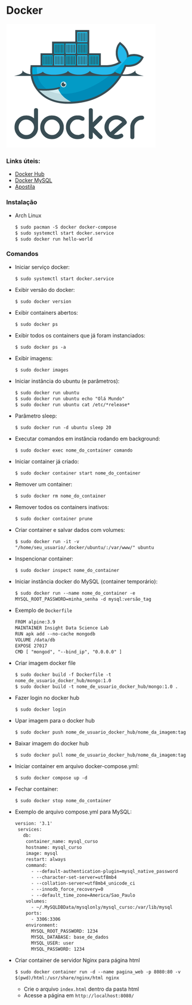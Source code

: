 # Docker
![Docker Logo](https://raw.githubusercontent.com/Augusto-Fadanelli/HOW-TO/main/docker/docker-logo.png)

### Links úteis:
  * [Docker Hub](https://hub.docker.com/)
  * [Docker MySQL](https://hub.docker.com/_/mysql)
  * [Apostila](http://files.cod3r.com.br/apostila-docker.pdf)

### Instalação
  * Arch Linux
    ````
    $ sudo pacman -S docker docker-compose
    $ sudo systemctl start docker.service
    $ sudo docker run hello-world
    ````
### Comandos
  * Iniciar serviço docker:
    ````
    $ sudo systemctl start docker.service
    ````
  * Exibir versão do docker:
    ````
    $ sudo docker version
    ````
  * Exibir containers abertos:
    ````
    $ sudo docker ps
    ````
  * Exibir todos os containers que já foram instanciados:
    ````
    $ sudo docker ps -a
    ````
  * Exibir imagens:
    ````
    $ sudo docker images
    ````
  * Iniciar instância do ubuntu (e parâmetros):
    ````
    $ sudo docker run ubuntu
    $ sudo docker run ubuntu echo "Olá Mundo"
    $ sudo docker run ubuntu cat /etc/*release*
    ````
  * Parâmetro sleep:
    ````
    $ sudo docker run -d ubuntu sleep 20
    ````
  * Executar comandos em instância rodando em background:
    ````
    $ sudo docker exec nome_do_container comando
    ````
  * Iniciar container já criado:
    ````
    $ sudo docker container start nome_do_container
    ````
  * Remover um container:
    ````
    $ sudo docker rm nome_do_container
    ````
  * Remover todos os containers inativos:
    ````
    $ sudo docker container prune
    ````
  * Criar container e salvar dados com volumes:
    ````
    $ sudo docker run -it -v "/home/seu_usuario/.docker/ubuntu/:/var/www/" ubuntu
    ````
  * Inspencionar container:
    ````
    $ sudo docker inspect nome_do_container
    ````
  * Iniciar instância docker do MySQL (container temporário):
    ````
    $ sudo docker run --name nome_do_container -e MYSQL_ROOT_PASSWORD=minha_senha -d mysql:versão_tag
    ````
  * Exemplo de `Dockerfile`
    ````
    FROM alpine:3.9
    MAINTAINER Insight Data Science Lab
    RUN apk add --no-cache mongodb
    VOLUME /data/db
    EXPOSE 27017
    CMD [ "mongod", "--bind_ip", "0.0.0.0" ]
    ````
  * Criar imagem docker file
    ````
    $ sudo docker build -f Dockerfile -t nome_de_usuario_docker_hub/mongo:1.0
    $ sudo docker build -t nome_de_usuario_docker_hub/mongo:1.0 .
    ````
  * Fazer login no docker hub
    ````
    $ sudo docker login
    ````
  * Upar imagem para o docker hub
    ````
    $ sudo docker push nome_de_usuario_docker_hub/nome_da_imagem:tag
    ````
  * Baixar imagem do docker hub
    ````
    $ sudo docker pull nome_de_usuario_docker_hub/nome_da_imagem:tag
    ````
  * Iniciar container em arquivo docker-compose.yml:
    ````
    $ sudo docker compose up -d
    ````
  * Fechar container:
    ````
    $ sudo docker stop nome_do_container
    ````
  * Exemplo de arquivo compose.yml para MySQL:
    ````
    version: '3.1'
     services:
       db:
        container_name: mysql_curso
        hostname: mysql_curso
        image: mysql
        restart: always
        command:
          - --default-authentication-plugin=mysql_native_password
          - --character-set-server=utf8mb4
          - --collation-server=utf8mb4_unicode_ci
          - --innodb_force_recovery=0
          - --default_time_zone=America/Sao_Paulo
        volumes:
          - ~/.MySQLDBData/mysqlonly/mysql_curso:/var/lib/mysql
        ports:
          - 3306:3306
        environment:
          MYSQL_ROOT_PASSWORD: 1234
          MYSQL_DATABASE: base_de_dados
          MYSQL_USER: user
          MYSQL_PASSWORD: 1234
    ````
  * Criar container de servidor Nginx para página html
    ````
    $ sudo docker container run -d --name pagina_web -p 8080:80 -v $(pwd)/html:/usr/share/nginx/html nginx
    ````
    * Crie o arquivo `index.html` dentro da pasta html
    * Acesse a página em `http://localhost:8080/`
